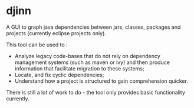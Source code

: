 djinn
=====

A GUI to graph java dependencies between jars, classes, packages and projects (currently eclipse projects only).

This tool can be used to :
* Analyze legacy code-bases that do not rely on dependency management systems (such as maven or 
ivy) and then produce information that facilitate migration to these systems;
* Locate, and fix cyclic dependencies;
* Understand how a project is structured to gain comprehension quicker.

There is still a lot of work to do - the tool only provides basic functionality currently.

